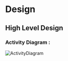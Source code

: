 # Design

## High Level Design 

### Activity Diagram :
![ActivityDiagram](https://app.diagrams.net/#Hpavankalyanmedishetty%2Fstepin_bookcricket%2Fmain%2F6_ImagesAndVideos%2FUntitled%20Diagram.)